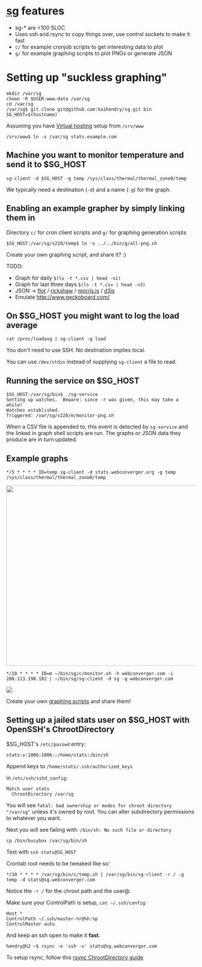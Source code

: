 # <abbr title="Suckless Graping">sg</abbr> features

* sg-* are  <100 SLOC
* Uses ssh and rsync to copy things over, use control sockets to make it fast
* `c/` for example cronjob scripts to get interesting data to plot
* `g/` for example graphing scripts to plot PNGs or generate JSON

# Setting up "suckless graphing"

	mkdir /var/sg
	chown -R $USER:www-data /var/sg
	cd /var/sg
	/var/sg$ git clone git@github.com:kaihendry/sg.git bin
	SG_HOST=$(hostname)

Assuming you have [Virtual hosting](http://dabase.com/e/04025/) setup from `/srv/www`

	/srv/www$ ln -s /var/sg stats.example.com

## Machine you want to monitor temperature and send it to $SG_HOST

	sg-client -d $SG_HOST -g temp /sys/class/thermal/thermal_zone0/temp

We typically need a destination (`-d`) and a name (`-g`) for the graph.

## Enabling an example grapher by simply linking them in

Directory `c/` for cron client scripts and `g/` for graphing generation scripts

	$SG_HOST:/var/sg/x220/temp$ ln -s ../../bin/g/all-png.sh

Create your own graphing script, and share it? :)

TODO:

* Graph for daily `$(ls -t *.csv | head -n1)`
* Graph for last three days `$(ls -t *.csv | head -n3)`
* JSON &rarr; [flot](http://www.flotcharts.org/) / [rickshaw](http://code.shutterstock.com/rickshaw/) / [morris.js](http://www.oesmith.co.uk/morris.js/) / [d3js](http://d3js.org/)
* Emulate http://www.geckoboard.com/

## On $SG_HOST you might want to log the load average

	cat /proc/loadavg | sg-client -g load

You don't need to use SSH. No destination implies local.

You can use `/dev/stdin` instead of supplying `sg-client` a file to read.

## Running the service on $SG_HOST

	$SG_HOST:/var/sg/bin$ ./sg-service
	Setting up watches.  Beware: since -r was given, this may take a while!
	Watches established.
	Triggered: /var/sg/x220/m/monitor-png.sh

When a CSV file is appended to, this event is detected by `sg-service` and the
linked in graph shell scripts are run. The graphs or JSON data they produce are
in turn updated.

## Example graphs

	*/5 * * * * ID=temp sg-client -d stats.webconverger.org -g temp /sys/class/thermal/thermal_zone0/temp

<img width=640 height=480 src=http://stats.webconverger.org/x220/temp/all.png>

	*/10 * * * * ID=m ~/bin/sg/c/monitor.sh -h webconverger.com -i 208.113.198.182 | ~/bin/sg/sg-client -d sg -g webconverger.com

<img src=http://stats.webconverger.org/x220/webconverger.com/monitor.png>

Create your own [graphing scripts](https://github.com/kaihendry/sg/tree/master/g) and share them!

## Setting up a jailed stats user on $SG_HOST with OpenSSH's ChrootDirectory

$SG_HOST's `/etc/passwd` entry:

	stats:x:1006:1006::/home/stats:/bin/sh

Append keys to `/home/stats/.ssh/authorized_keys`

in `/etc/ssh/sshd_config`:

	Match user stats
	  ChrootDirectory /var/sg

You will see `fatal: bad ownership or modes for chroot directory "/var/sg"`
unless it's owned by root. You can alter subdirectory permissions to whatever you want.

Next you will see failing with: `/bin/sh: No such file or directory`

	cp /bin/busybox /var/sg/bin/sh

Test with `ssh stats@SG_HOST`

Crontab root needs to be tweaked like so:

	*/10 * * * * /var/sg/bin/c/temp.sh | /var/sg/bin/sg-client -r / -g temp -d stats@sg.webconverger.com

Notice the `-r /` for the chroot path and the user@.

Make sure your ControlPath is setup, `cat ~/.ssh/config`:

	Host *
	ControlPath ~/.ssh/master-%r@%h:%p
	ControlMaster auto

And keep an ssh open to make it **fast**.

	hendry@h2 ~$ rsync -e 'ssh -v' stats@sg.webconverger.com

To setup rsync, follow this [rsync ChrootDirectory guide](http://en.positon.org/post/SFTP-chroot-rsync)
